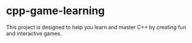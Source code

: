 # cpp-game-learning
This project is designed to help you learn and master C++ by creating fun and interactive games.
